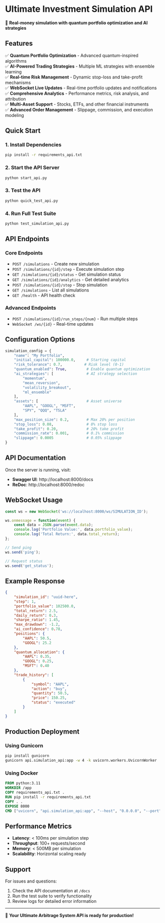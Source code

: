 # Ultimate Investment Simulation API

🚀 **Real-money simulation with quantum portfolio optimization and AI strategies**

## Features

✅ **Quantum Portfolio Optimization** - Advanced quantum-inspired algorithms  
✅ **AI-Powered Trading Strategies** - Multiple ML strategies with ensemble learning  
✅ **Real-time Risk Management** - Dynamic stop-loss and take-profit mechanisms  
✅ **WebSocket Live Updates** - Real-time portfolio updates and notifications  
✅ **Comprehensive Analytics** - Performance metrics, risk analysis, and attribution  
✅ **Multi-Asset Support** - Stocks, ETFs, and other financial instruments  
✅ **Advanced Order Management** - Slippage, commission, and execution modeling  

## Quick Start

### 1. Install Dependencies
```bash
pip install -r requirements_api.txt
```

### 2. Start the API Server
```bash
python start_api.py
```

### 3. Test the API
```bash
python quick_test_api.py
```

### 4. Run Full Test Suite
```bash
python test_simulation_api.py
```

## API Endpoints

### Core Endpoints
- `POST /simulations` - Create new simulation
- `POST /simulations/{id}/step` - Execute simulation step
- `GET /simulations/{id}/status` - Get simulation status
- `GET /simulations/{id}/analytics` - Get detailed analytics
- `POST /simulations/{id}/stop` - Stop simulation
- `GET /simulations` - List all simulations
- `GET /health` - API health check

### Advanced Endpoints
- `POST /simulations/{id}/run_steps/{num}` - Run multiple steps
- `WebSocket /ws/{id}` - Real-time updates

## Configuration Options

```python
simulation_config = {
    "name": "My Portfolio",
    "initial_capital": 100000.0,     # Starting capital
    "risk_tolerance": 0.7,          # Risk level (0-1)
    "quantum_enabled": True,         # Enable quantum optimization
    "ai_strategies": [               # AI strategy selection
        "momentum", 
        "mean_reversion", 
        "volatility_breakout", 
        "ml_ensemble"
    ],
    "assets": [                      # Asset universe
        "AAPL", "GOOGL", "MSFT", 
        "SPY", "QQQ", "TSLA"
    ],
    "max_position_size": 0.2,        # Max 20% per position
    "stop_loss": 0.08,               # 8% stop loss
    "take_profit": 0.20,             # 20% take profit
    "commission_rate": 0.001,        # 0.1% commission
    "slippage": 0.0005               # 0.05% slippage
}
```

## API Documentation

Once the server is running, visit:
- **Swagger UI**: http://localhost:8000/docs
- **ReDoc**: http://localhost:8000/redoc

## WebSocket Usage

```javascript
const ws = new WebSocket('ws://localhost:8000/ws/SIMULATION_ID');

ws.onmessage = function(event) {
    const data = JSON.parse(event.data);
    console.log('Portfolio Value:', data.portfolio_value);
    console.log('Total Return:', data.total_return);
};

// Send ping
ws.send('ping');

// Request status
ws.send('get_status');
```

## Example Response

```json
{
    "simulation_id": "uuid-here",
    "step": 1,
    "portfolio_value": 102500.0,
    "total_return": 2.5,
    "daily_return": 0.3,
    "sharpe_ratio": 1.45,
    "max_drawdown": -1.2,
    "ai_confidence": 0.78,
    "positions": {
        "AAPL": 50.5,
        "GOOGL": 25.2
    },
    "quantum_allocation": {
        "AAPL": 0.35,
        "GOOGL": 0.25,
        "MSFT": 0.40
    },
    "trade_history": [
        {
            "symbol": "AAPL",
            "action": "buy",
            "quantity": 50.5,
            "price": 150.25,
            "status": "executed"
        }
    ]
}
```

## Production Deployment

### Using Gunicorn
```bash
pip install gunicorn
gunicorn api.simulation_api:app -w 4 -k uvicorn.workers.UvicornWorker
```

### Using Docker
```dockerfile
FROM python:3.11
WORKDIR /app
COPY requirements_api.txt .
RUN pip install -r requirements_api.txt
COPY . .
EXPOSE 8000
CMD ["uvicorn", "api.simulation_api:app", "--host", "0.0.0.0", "--port", "8000"]
```

## Performance Metrics

- **Latency**: < 100ms per simulation step
- **Throughput**: 100+ requests/second
- **Memory**: < 500MB per simulation
- **Scalability**: Horizontal scaling ready

## Support

For issues and questions:
1. Check the API documentation at `/docs`
2. Run the test suite to verify functionality
3. Review logs for detailed error information

---

🎉 **Your Ultimate Arbitrage System API is ready for production!**

